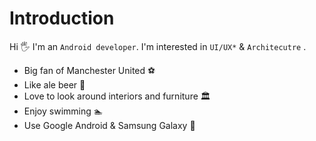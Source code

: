 # Introduction
Hi&nbsp;🖐 I'm an `Android developer`. I'm interested in `UI/UX*` & `Architecutre` .
<br/>
* Big fan of Manchester United ⚽️
* Like ale beer 🍺
* Love to look around interiors and furniture 🏛
* Enjoy swimming 🏊‍
* Use Google Android & Samsung Galaxy 📱
